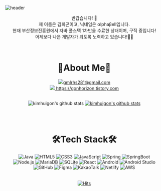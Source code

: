 ![header](https://capsule-render.vercel.app/api?type=waving&height=300&text=αlphaβell%20&fontAlignY=40&desc=Hui%20Gon%20Kim&descAlignY=55&color=auto)
<div align=center>
반갑습니다! 👋<br/>
제 이름은 김희곤이고, 닉네임은 αlphaβell입니다.<br/>
현재 부산정보진흥원에서 자바 풀스택 1차반을 수료한 상태이며, 구직 중입니다!<br/>
어제보다 나은 개발자가 되도록 노력하고 있습니다!🏃‍♂️<br/><br/><br/>

<h1>🥔About Me🥔</h1>
<a href="mailto:gmlrhs281@gmail.com" target="_blank">
<img src="https://img.shields.io/badge/Gmail-D14836?style=flat-square&logo=gmail&logoColor=white"/>gmlrhs281@gmail.com
</a><br/>
<a href="https://gonhorizon.tistory.com/" target="_blank">
<img src="https://img.shields.io/badge/Tistory-000000?style=flat-square&logo=tistory&logoColor=white"/> https://gonhorizon.tistory.com
</a><br/><br/>

![kimhuigon's github stats](https://github-readme-stats.vercel.app/api?username=kimhuigon&show_icons=true)
[![kimhuigon's github stats](https://github-readme-stats.vercel.app/api/top-langs/?username=kimhuigon&show_icons=true&hide_border=true&title_color=004386&icon_color=004386&layout=compact)](https://github.com/kimhuigon)

<br/><br/>

<h1>🛠️Tech Stack🛠️</h1>

![Java](https://img.shields.io/badge/java-%23ED8B00.svg?style=for-the-badge&logo=openjdk&logoColor=white)
![HTML5](https://img.shields.io/badge/html5-%23E34F26.svg?style=for-the-badge&logo=html5&logoColor=white)
![CSS3](https://img.shields.io/badge/css3-%231572B6.svg?style=for-the-badge&logo=css3&logoColor=white)
![JavaScript](https://img.shields.io/badge/javascript-%23323330.svg?style=for-the-badge&logo=javascript&logoColor=%23F7DF1E)
![Spring](https://img.shields.io/badge/spring-%236DB33F.svg?style=for-the-badge&logo=spring&logoColor=white)
![SpringBoot](https://img.shields.io/badge/springboot-%6DB33F.svg?style=for-the-badge&logo=springboot&logoColor=white)<br/>
![Node.js](https://img.shields.io/badge/nodedotjs-%5FA04E.svg?style=for-the-badge&logo=nodedotjs&logoColor=white)
![MariaDB](https://img.shields.io/badge/MariaDB-003545?style=for-the-badge&logo=mariadb&logoColor=white)
![SQLite](https://img.shields.io/badge/sqlite-%2307405e.svg?style=for-the-badge&logo=sqlite&logoColor=white)
![React](https://img.shields.io/badge/react-%2320232a.svg?style=for-the-badge&logo=react&logoColor=%2361DAFB)
![Android](https://img.shields.io/badge/Android-3DDC84?style=for-the-badge&logo=android&logoColor=white)
![Android Studio](https://img.shields.io/badge/android%20studio-346ac1?style=for-the-badge&logo=android%20studio&logoColor=white)<br/>
![GitHub](https://img.shields.io/badge/github-%23121011.svg?style=for-the-badge&logo=github&logoColor=white)
![Figma](https://img.shields.io/badge/figma-%23F24E1E.svg?style=for-the-badge&logo=figma&logoColor=white)
![KakaoTalk](https://img.shields.io/badge/kakaotalk-ffcd00.svg?style=for-the-badge&logo=kakaotalk&logoColor=000000)
![Netlify](https://img.shields.io/badge/netlify-%23000000.svg?style=for-the-badge&logo=netlify&logoColor=#00C7B7)
![AWS](https://img.shields.io/badge/AWS-%23FF9900.svg?style=for-the-badge&logo=amazon-aws&logoColor=white)
<br/><br/><br/>
[![Hits](https://hits.seeyoufarm.com/api/count/incr/badge.svg?url=https%3A%2F%2Fgithub.com%2Fkimhuigon%2Fhit-counter&count_bg=%2379C83D&title_bg=%23555555&icon=&icon_color=%23E7E7E7&title=hits&edge_flat=false)](https://hits.seeyoufarm.com)

<!--
**kimhuigon/kimhuigon** is a ✨ _special_ ✨ repository because its `README.md` (this file) appears on your GitHub profile.

Here are some ideas to get you started:

- 🔭 I’m currently working on ...
- 🌱 I’m currently learning ...
- 👯 I’m looking to collaborate on ...
- 🤔 I’m looking for help with ...
- 💬 Ask me about ...
- 📫 How to reach me: ...
- 😄 Pronouns: ...
- ⚡ Fun fact: ...
-->
</div>
